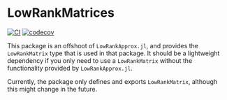 # LowRankMatrices

[![CI](https://github.com/JuliaLinearAlgebra/LowRankMatrices.jl/actions/workflows/CI.yml/badge.svg)](https://github.com/JuliaLinearAlgebra/LowRankMatrices.jl/actions/workflows/CI.yml)
[![codecov](https://codecov.io/gh/JuliaLinearAlgebra/LowRankMatrices.jl/branch/main/graph/badge.svg?token=LPOZOs01l5)](https://codecov.io/gh/JuliaLinearAlgebra/LowRankMatrices.jl)

This package is an offshoot of `LowRankApprox.jl`, and provides the `LowRankMatrix` type that is used in that package. It should be a lightweight dependency if you only need to use a `LowRankMatrix` without the functionality provided by `LowRankApprox.jl`.

Currently, the package only defines and exports `LowRankMatrix`, although this might change in the future.
